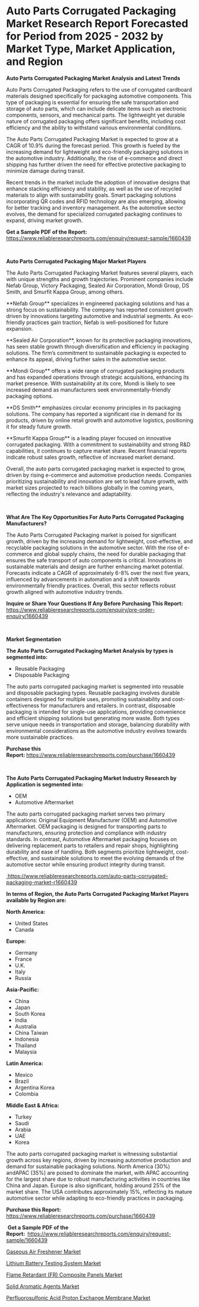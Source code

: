 <p><h1>Auto Parts Corrugated Packaging Market Research Report Forecasted for Period from 2025 -  2032 by Market Type, Market Application, and Region</h1></p><p><strong>Auto Parts Corrugated Packaging Market Analysis and Latest Trends</strong></p>
<p><p>Auto Parts Corrugated Packaging refers to the use of corrugated cardboard materials designed specifically for packaging automotive components. This type of packaging is essential for ensuring the safe transportation and storage of auto parts, which can include delicate items such as electronic components, sensors, and mechanical parts. The lightweight yet durable nature of corrugated packaging offers significant benefits, including cost efficiency and the ability to withstand various environmental conditions.</p><p>The Auto Parts Corrugated Packaging Market is expected to grow at a CAGR of 10.9% during the forecast period. This growth is fueled by the increasing demand for lightweight and eco-friendly packaging solutions in the automotive industry. Additionally, the rise of e-commerce and direct shipping has further driven the need for effective protective packaging to minimize damage during transit.</p><p>Recent trends in the market include the adoption of innovative designs that enhance stacking efficiency and stability, as well as the use of recycled materials to align with sustainability goals. Smart packaging solutions incorporating QR codes and RFID technology are also emerging, allowing for better tracking and inventory management. As the automotive sector evolves, the demand for specialized corrugated packaging continues to expand, driving market growth.</p></p>
<p><strong>Get a Sample PDF of the Report:&nbsp;</strong> <a href="https://www.reliableresearchreports.com/enquiry/request-sample/1660439?utm_campaign=7&utm_medium=2&utm_source=Github&utm_content=ia&utm_term=17012025&utm_id=auto-parts-corrugated-packaging">https://www.reliableresearchreports.com/enquiry/request-sample/1660439</a></p>
<p>&nbsp;</p>
<p><strong>Auto Parts Corrugated Packaging Major Market Players</strong></p>
<p><p>The Auto Parts Corrugated Packaging Market features several players, each with unique strengths and growth trajectories. Prominent companies include Nefab Group, Victory Packaging, Sealed Air Corporation, Mondi Group, DS Smith, and Smurfit Kappa Group, among others.</p><p>**Nefab Group** specializes in engineered packaging solutions and has a strong focus on sustainability. The company has reported consistent growth driven by innovations targeting automotive and industrial segments. As eco-friendly practices gain traction, Nefab is well-positioned for future expansion.</p><p>**Sealed Air Corporation**, known for its protective packaging innovations, has seen stable growth through diversification and efficiency in packaging solutions. The firm’s commitment to sustainable packaging is expected to enhance its appeal, driving further sales in the automotive sector.</p><p>**Mondi Group** offers a wide range of corrugated packaging products and has expanded operations through strategic acquisitions, enhancing its market presence. With sustainability at its core, Mondi is likely to see increased demand as manufacturers seek environmentally-friendly packaging options.</p><p>**DS Smith** emphasizes circular economy principles in its packaging solutions. The company has reported a significant rise in demand for its products, driven by online retail growth and automotive logistics, positioning it for steady future growth.</p><p>**Smurfit Kappa Group** is a leading player focused on innovative corrugated packaging. With a commitment to sustainability and strong R&D capabilities, it continues to capture market share. Recent financial reports indicate robust sales growth, reflective of increased market demand.</p><p>Overall, the auto parts corrugated packaging market is expected to grow, driven by rising e-commerce and automotive production needs. Companies prioritizing sustainability and innovation are set to lead future growth, with market sizes projected to reach billions globally in the coming years, reflecting the industry's relevance and adaptability.</p></p>
<p>&nbsp;</p>
<p><strong>What Are The Key Opportunities For Auto Parts Corrugated Packaging Manufacturers?</strong></p>
<p><p>The Auto Parts Corrugated Packaging market is poised for significant growth, driven by the increasing demand for lightweight, cost-effective, and recyclable packaging solutions in the automotive sector. With the rise of e-commerce and global supply chains, the need for durable packaging that ensures the safe transport of auto components is critical. Innovations in sustainable materials and design are further enhancing market potential. Forecasts indicate a CAGR of approximately 6-8% over the next five years, influenced by advancements in automation and a shift towards environmentally friendly practices. Overall, this sector reflects robust growth aligned with automotive industry trends.</p></p>
<p><strong>Inquire or Share Your Questions If Any Before Purchasing This Report:</strong> <a href="https://www.reliableresearchreports.com/enquiry/pre-order-enquiry/1660439?utm_campaign=7&utm_medium=2&utm_source=Github&utm_content=ia&utm_term=17012025&utm_id=auto-parts-corrugated-packaging">https://www.reliableresearchreports.com/enquiry/pre-order-enquiry/1660439</a></p>
<p>&nbsp;</p>
<p><strong>Market Segmentation</strong></p>
<p><strong>The Auto Parts Corrugated Packaging Market Analysis by types is segmented into:</strong></p>
<p><ul><li>Reusable Packaging</li><li>Disposable Packaging</li></ul></p>
<p><p>The auto parts corrugated packaging market is segmented into reusable and disposable packaging types. Reusable packaging involves durable containers designed for multiple uses, promoting sustainability and cost-effectiveness for manufacturers and retailers. In contrast, disposable packaging is intended for single-use applications, providing convenience and efficient shipping solutions but generating more waste. Both types serve unique needs in transportation and storage, balancing durability with environmental considerations as the automotive industry evolves towards more sustainable practices.</p></p>
<p><strong>Purchase this Report:&nbsp;</strong><a href="https://www.reliableresearchreports.com/purchase/1660439?utm_campaign=7&utm_medium=2&utm_source=Github&utm_content=ia&utm_term=17012025&utm_id=auto-parts-corrugated-packaging">https://www.reliableresearchreports.com/purchase/1660439</a></p>
<p>&nbsp;</p>
<p><strong>The Auto Parts Corrugated Packaging Market Industry Research by Application is segmented into:</strong></p>
<p><ul><li>OEM</li><li>Automotive Aftermarket</li></ul></p>
<p><p>The auto parts corrugated packaging market serves two primary applications: Original Equipment Manufacturer (OEM) and Automotive Aftermarket. OEM packaging is designed for transporting parts to manufacturers, ensuring protection and compliance with industry standards. In contrast, Automotive Aftermarket packaging focuses on delivering replacement parts to retailers and repair shops, highlighting durability and ease of handling. Both segments prioritize lightweight, cost-effective, and sustainable solutions to meet the evolving demands of the automotive sector while ensuring product integrity during transit.</p></p>
<p><a href="https://www.reliableresearchreports.com/auto-parts-corrugated-packaging-market-r1660439?utm_campaign=7&utm_medium=2&utm_source=Github&utm_content=ia&utm_term=17012025&utm_id=auto-parts-corrugated-packaging">&nbsp;https://www.reliableresearchreports.com/auto-parts-corrugated-packaging-market-r1660439</a></p>
<p><strong>In terms of Region, the Auto Parts Corrugated Packaging Market Players available by Region are:</strong></p>
<p>
    <p> <strong> North America: </strong>
        <ul>
            <li>United States</li>
            <li>Canada</li>
        </ul>
        </p> 
    <p> <strong> Europe: </strong>
        <ul>
            <li>Germany</li>
            <li>France</li>
            <li>U.K.</li>
            <li>Italy</li>
            <li>Russia</li>
        </ul>
        </p> 
    <p> <strong> Asia-Pacific: </strong>
        <ul>
            <li>China</li>
            <li>Japan</li>
            <li>South Korea</li>
            <li>India</li>
            <li>Australia</li>
            <li>China Taiwan</li>
            <li>Indonesia</li>
            <li>Thailand</li>
            <li>Malaysia</li>
        </ul>
        </p> 
    <p> <strong> Latin America: </strong>
        <ul>
            <li>Mexico</li>
            <li>Brazil</li>
            <li>Argentina Korea</li>
            <li>Colombia</li>
        </ul>
        </p> 
    <p> <strong> Middle East & Africa: </strong>
        <ul>
            <li>Turkey</li>
            <li>Saudi</li>
            <li>Arabia</li>
            <li>UAE</li>
            <li>Korea</li>
        </ul>
    </p>
    </p>
<p><p>The auto parts corrugated packaging market is witnessing substantial growth across key regions, driven by increasing automotive production and demand for sustainable packaging solutions. North America (30%) andAPAC (35%) are poised to dominate the market, with APAC accounting for the largest share due to robust manufacturing activities in countries like China and Japan. Europe is also significant, holding around 25% of the market share. The USA contributes approximately 15%, reflecting its mature automotive sector while adapting to eco-friendly practices in packaging.</p></p>
<p><strong>Purchase this Report: </strong><a href="https://www.reliableresearchreports.com/purchase/1660439?utm_campaign=7&utm_medium=2&utm_source=Github&utm_content=ia&utm_term=17012025&utm_id=auto-parts-corrugated-packaging">https://www.reliableresearchreports.com/purchase/1660439</a></p>
<p>&nbsp;<strong>Get a Sample PDF of the Report:&nbsp;&nbsp;</strong><a href="https://www.reliableresearchreports.com/enquiry/request-sample/1660439?utm_campaign=7&utm_medium=2&utm_source=Github&utm_content=ia&utm_term=17012025&utm_id=auto-parts-corrugated-packaging">https://www.reliableresearchreports.com/enquiry/request-sample/1660439</a></p>
<p><strong></strong></p>
<p><p><a href="https://github.com/sherikacas30/Market-Research-Report-List-1/blob/main/gaseous-air-freshener-market.md?utm_campaign=7&utm_medium=2&utm_source=Github&utm_content=ia&utm_term=17012025&utm_id=auto-parts-corrugated-packaging">Gaseous Air Freshener Market</a></p><p><a href="https://github.com/angelajermaine/Market-Research-Report-List-5/blob/main/lithium-battery-testing-system-market.md?utm_campaign=7&utm_medium=2&utm_source=Github&utm_content=ia&utm_term=17012025&utm_id=auto-parts-corrugated-packaging">Lithium Battery Testing System Market</a></p><p><a href="https://github.com/oliveroste6/Market-Research-Report-List-1/blob/main/flame-retardant-fr-composite-panels-market.md?utm_campaign=7&utm_medium=2&utm_source=Github&utm_content=ia&utm_term=17012025&utm_id=auto-parts-corrugated-packaging">Flame Retardant (FR) Composite Panels Market</a></p><p><a href="https://github.com/FahadAhmed223/Market-Research-Report-List-1/blob/main/solid-aromatic-agents-market.md?utm_campaign=7&utm_medium=2&utm_source=Github&utm_content=ia&utm_term=17012025&utm_id=auto-parts-corrugated-packaging">Solid Aromatic Agents Market</a></p><p><a href="https://github.com/NargisHussain432/Market-Research-Report-List-1/blob/main/perfluorosulfonic-acid-proton-exchange-membrane-market.md?utm_campaign=7&utm_medium=2&utm_source=Github&utm_content=ia&utm_term=17012025&utm_id=auto-parts-corrugated-packaging">Perfluorosulfonic Acid Proton Exchange Membrane Market</a></p></p>
